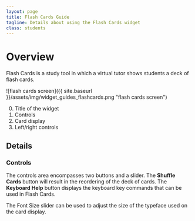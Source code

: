 ```yaml
---
layout: page
title: Flash Cards Guide
tagline: Details about using the Flash Cards widget
class: students
---
```



# Overview #

Flash Cards is a study tool in which a virtual tutor shows students a deck of flash cards.

![flash cards screen]({{ site.baseurl }}/assets/img/widget_guides_flashcards.png "flash cards screen")

0. Title of the widget
0. Controls
0. Card display
0. Left/right controls

## Details ##

### Controls ###

The controls area encompasses two buttons and a slider. The **Shuffle Cards** button will result in the reordering of the deck of cards. The **Keyboard Help** button displays the keyboard key commands that can be used in Flash Cards.

The Font Size slider can be used to adjust the size of the typeface used on the card display.
